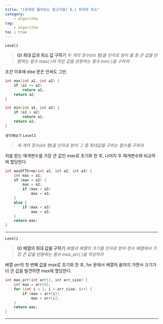 ```yaml
---
title: "[문제로 풀어보는 알고리즘] 0.1 최대와 최소"
category:
    - algorithm
tag:
    - algorithm
toc : true
---
```


`Level1`
> **Q) 최대 값과 최소 값 구하기**
>_두 개의 정수(int 형)을 인자로 받아 둘 중 큰 값을 반환하는 함수 max( )와 작은 값을 반환하는 함수 min( )을 구하라_


조건 이후에 else 문은 안써도 그만.


```c
int max(int a1, int a2) {
    if (a1 >= a2)
        return a1;
    return a2;    
}   

int min(int a1, int a2) {
    if (a1 < a2)
        return a1;
    return a2;
}
```

`생각해보기` `Level1`
>_세 개의 정수(int 형)을 인자로 받아 그 중 최대값을 구하는 함수를 구하라_


처음 받는 매개변수를 가장 큰 값인 $max$로 초기화 한 후, 나머지 두 매개변수와 비교하며 할당한다.


```c
int maxOfThree(int a1, int a2, int a3) {
    int max = a1;
    if (max < a2) {
        max = a2;
        if (max < a3)
            max = a3;
    }
    else {
        if (max < a3)
            max = a3;
    }
    return max;    
}   
```

---

`Level1`
> **Q) 배열의 최대 값을 구하기**
>_배열과 배열의 크기를 인자로 받아 정수 배열에서 가장 큰 값을 반환하는 함수 max_arr( )을 작성하라_

배열 $arr$의 첫 번째 값을 $max$로 초기화 한 후, for 문에서 배열의 끝까지 가면서 크기가 더 큰 값을 발견하면 $max$에 할당한다.

```c
int max_arr(int arr[], int arr_size) {
    int max = arr[0];
    for (int i = 1; i < arr_size; i++) {
        if (max < arr[i])
            max = arr[i];
    }
    return max;
}
```

---


